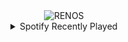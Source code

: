 <div align="center">
<picture>
    <source media="(prefers-color-scheme: dark)" srcset="https://i.ibb.co/rGNkBm4/output-gif.gif">
    <source media="(prefers-color-scheme: light)" srcset="https://i.ibb.co/rGNkBm4/output-gif.gif">
    <img alt="RENOS" src="https://i.ibb.co/rGNkBm4/output-gif.gif">
</picture>
<details>
<summary>Spotify Recently Played</summary>
<img src="https://spotify-recently-played-readme.vercel.app/api?user=31d6d6zerc5ct6kck32na2ozsqf4&unique=1&width=400" alt="Spotify" />
</details>
</div>

<!-- Image deletion URL: https://ibb.co/3yQ1x7B/d179a8bc36a2f106935b1c0b95902ec9 -->